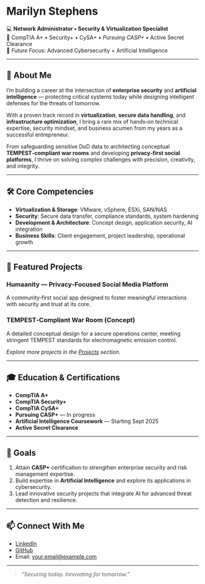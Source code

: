 # Marilyn Stephens

💻 **Network Administrator • Security & Virtualization Specialist**  
🔐 CompTIA A+ • Security+ • CySA+ • *Pursuing CASP+* • Active Secret Clearance  
🎯 *Future Focus:* Advanced Cybersecurity + Artificial Intelligence

---

## 🚀 About Me

I’m building a career at the intersection of **enterprise security** and **artificial intelligence** — protecting critical systems today while designing intelligent defenses for the threats of tomorrow.

With a proven track record in **virtualization**, **secure data handling**, and **infrastructure optimization**, I bring a rare mix of hands‑on technical expertise, security mindset, and business acumen from my years as a successful entrepreneur.

From safeguarding sensitive DoD data to architecting conceptual **TEMPEST‑compliant war rooms** and developing **privacy‑first social platforms**, I thrive on solving complex challenges with precision, creativity, and integrity.

---

## 🛠 Core Competencies

- **Virtualization & Storage**: VMware, vSphere, ESXi, SAN/NAS  
- **Security**: Secure data transfer, compliance standards, system hardening  
- **Development & Architecture**: Concept design, application security, AI integration  
- **Business Skills**: Client engagement, project leadership, operational growth  

---

## 📌 Featured Projects

### **Humaanity** — Privacy‑Focused Social Media Platform
A community‑first social app designed to foster meaningful interactions with security and trust at its core.

### **TEMPEST‑Compliant War Room (Concept)**
A detailed conceptual design for a secure operations center, meeting stringent TEMPEST standards for electromagnetic emission control.

*Explore more projects in the [Projects](./projects.md) section.*

---

## 🎓 Education & Certifications

- **CompTIA A+**
- **CompTIA Security+**
- **CompTIA CySA+**
- **Pursuing CASP+** — In progress  
- **Artificial Intelligence Coursework** — Starting Sept 2025  
- **Active Secret Clearance**

---

## 🎯 Goals

1. Attain **CASP+** certification to strengthen enterprise security and risk management expertise.  
2. Build expertise in **Artificial Intelligence** and explore its applications in cybersecurity.  
3. Lead innovative security projects that integrate AI for advanced threat detection and resilience.

---

## 📫 Connect With Me

- [LinkedIn](https://www.linkedin.com/in/marilynstephens/)  
- [GitHub](https://github.com/Marilyn2015)  
- Email: your.email@example.com  

---

> *“Securing today. Innovating for tomorrow.”*




